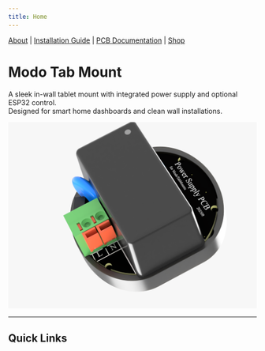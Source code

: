 ```yaml
---
title: Home
---
```

[About](about.md) | [Installation Guide](installation.md) | [PCB Documentation](pcb.md) | [Shop](shop.md)

# Modo Tab Mount

A sleek in-wall tablet mount with integrated power supply and optional ESP32 control.  
Designed for smart home dashboards and clean wall installations.  

![Modo Tab Mount](images/pic_pcb_1.png)

---

## Quick Links
